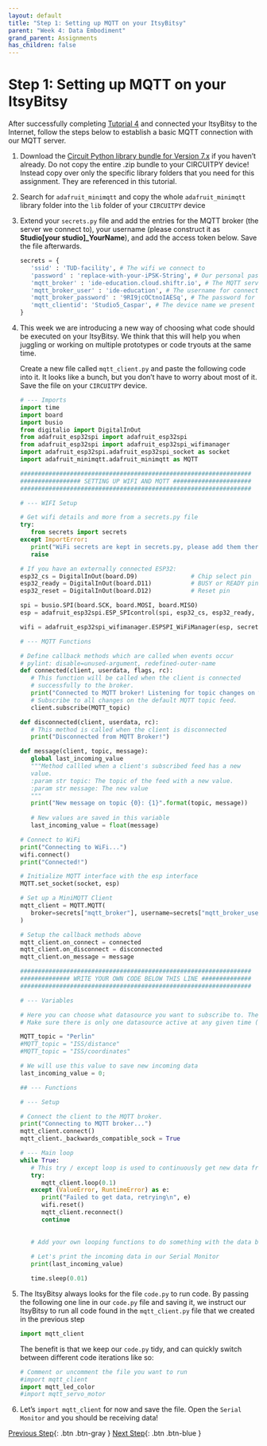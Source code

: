 ```yaml
---
layout: default
title: "Step 1: Setting up MQTT on your ItsyBitsy"
parent: "Week 4: Data Embodiment"
grand_parent: Assignments
has_children: false
---
```


# Step 1: Setting up MQTT on your ItsyBitsy

After successfully completing [Tutorial 4](https://id-studiolab.github.io/Connected-Interaction-Kit/tutorials/03-connect-to-the-internet/) and connected your ItsyBitsy to the Internet, follow the steps below to establish a basic MQTT connection with our MQTT server.

1. Download the [Circuit Python library bundle for Version 7.x](https://circuitpython.org/libraries) if you haven’t already. Do not copy the entire .zip bundle to your CIRCUITPY device! Instead copy over only the specific library folders that you need for this assignment. They are referenced in this tutorial. 
2. Search for `adafruit_minimqtt` and copy the whole `adafruit_minimqtt` library folder into the `lib` folder of your `CIRCUITPY` device
3. Extend your `secrets.py` file and add the entries for the MQTT broker (the server we connect to), your username (please construct it as **Studio[your studio]_YourName**), and add the access token below. Save the file afterwards.
   ```python
   secrets = {
      'ssid' : 'TUD-facility', # The wifi we connect to 
      'password' : 'replace-with-your-iPSK-String', # Our personal password to connect to Wifi
      'mqtt_broker' : 'ide-education.cloud.shiftr.io', # The MQTT server we connect to
      'mqtt_broker_user' : 'ide-education', # The username for connecting to the server
      'mqtt_broker_password' : '9RI9jcOCtnoIAESq', # The password for connecting to the server
      'mqtt_clientid': 'Studio5_Caspar', # The device name we present to the server when connecting
   }
   ```
4. This week we are introducing a new way of choosing what code should be executed on your ItsyBitsy. We think that this will help you when juggling or working on multiple prototypes or code tryouts at the same time.

   Create a new file called `mqtt_client.py` and paste the following code into it. It looks like a bunch, but you don’t have to worry about most of it. Save the file on your `CIRCUITPY` device.

   ```python
   # --- Imports
   import time
   import board
   import busio
   from digitalio import DigitalInOut
   from adafruit_esp32spi import adafruit_esp32spi
   from adafruit_esp32spi import adafruit_esp32spi_wifimanager
   import adafruit_esp32spi.adafruit_esp32spi_socket as socket
   import adafruit_minimqtt.adafruit_minimqtt as MQTT
   
   #################################################################
   ################# SETTING UP WIFI AND MQTT ######################
   #################################################################
   
   # --- WIFI Setup
   
   # Get wifi details and more from a secrets.py file
   try:
      from secrets import secrets
   except ImportError:
      print("WiFi secrets are kept in secrets.py, please add them there!")
      raise
   
   # If you have an externally connected ESP32:
   esp32_cs = DigitalInOut(board.D9)               # Chip select pin
   esp32_ready = DigitalInOut(board.D11)           # BUSY or READY pin
   esp32_reset = DigitalInOut(board.D12)           # Reset pin
   
   spi = busio.SPI(board.SCK, board.MOSI, board.MISO)
   esp = adafruit_esp32spi.ESP_SPIcontrol(spi, esp32_cs, esp32_ready, esp32_reset)
   
   wifi = adafruit_esp32spi_wifimanager.ESPSPI_WiFiManager(esp, secrets)
   
   # --- MQTT Functions
   
   # Define callback methods which are called when events occur
   # pylint: disable=unused-argument, redefined-outer-name
   def connected(client, userdata, flags, rc):
      # This function will be called when the client is connected
      # successfully to the broker.
      print("Connected to MQTT broker! Listening for topic changes on %s" % MQTT_topic)
      # Subscribe to all changes on the default MQTT topic feed.
      client.subscribe(MQTT_topic)
   
   def disconnected(client, userdata, rc):
      # This method is called when the client is disconnected
      print("Disconnected from MQTT Broker!")
   
   def message(client, topic, message):
      global last_incoming_value
      """Method callled when a client's subscribed feed has a new
      value.
      :param str topic: The topic of the feed with a new value.
      :param str message: The new value
      """
      print("New message on topic {0}: {1}".format(topic, message))
      
      # New values are saved in this variable
      last_incoming_value = float(message)
   
   # Connect to WiFi
   print("Connecting to WiFi...")
   wifi.connect()
   print("Connected!")
   
   # Initialize MQTT interface with the esp interface
   MQTT.set_socket(socket, esp)
   
   # Set up a MiniMQTT Client
   mqtt_client = MQTT.MQTT(
      broker=secrets["mqtt_broker"], username=secrets["mqtt_broker_user"], password=secrets["mqtt_broker_password"], client_id = secrets["mqtt_clientid"]
   )
   
   # Setup the callback methods above
   mqtt_client.on_connect = connected
   mqtt_client.on_disconnect = disconnected
   mqtt_client.on_message = message
   
   #################################################################
   ############## WRITE YOUR OWN CODE BELOW THIS LINE ##############
   #################################################################
   
   # --- Variables
   
   # Here you can choose what datasource you want to subscribe to. The default is Perlin Noise.
   # Make sure there is only one datasource active at any given time (and otherwise add a # before the one you do not want to use anymore)
   
   MQTT_topic = "Perlin"
   #MQTT_topic = "ISS/distance"
   #MQTT_topic = "ISS/coordinates"
   
   # We will use this value to save new incoming data
   last_incoming_value = 0;
   
   ## --- Functions
   
   # --- Setup
   
   # Connect the client to the MQTT broker.
   print("Connecting to MQTT broker...")
   mqtt_client.connect()
   mqtt_client._backwards_compatible_sock = True
   
   # --- Main loop
   while True:
      # This try / except loop is used to continuously get new data from MQTT, and reset if anything goes wrong
      try:
         mqtt_client.loop(0.1)
      except (ValueError, RuntimeError) as e:
         print("Failed to get data, retrying\n", e)
         wifi.reset()
         mqtt_client.reconnect()
         continue
      
      
      # Add your own looping functions to do something with the data below this line
      
      # Let's print the incoming data in our Serial Monitor
      print(last_incoming_value)
   
      time.sleep(0.01)
   ```
   
5. The ItsyBitsy always looks for the file `code.py` to run code. By passing the following one line in our `code.py` file and saving it, we instruct our ItsyBitsy to run all code found in the  `mqtt_client.py` file that we created in the previous step
   
   ```python
   import mqtt_client
   ```
   
   The benefit is that we keep our `code.py` tidy, and can quickly switch between different code iterations like so:
   
   ```python
   # Comment or uncomment the file you want to run
   #import mqtt_client
   import mqtt_led_color
   #import mqtt_servo_motor
   ```

6. Let’s `import mqtt_client` for now and save the file. Open the `Serial Monitor` and you should be receiving data!

[Previous Step](index){: .btn .btn-gray }  [Next Step](step-2){: .btn .btn-blue }
